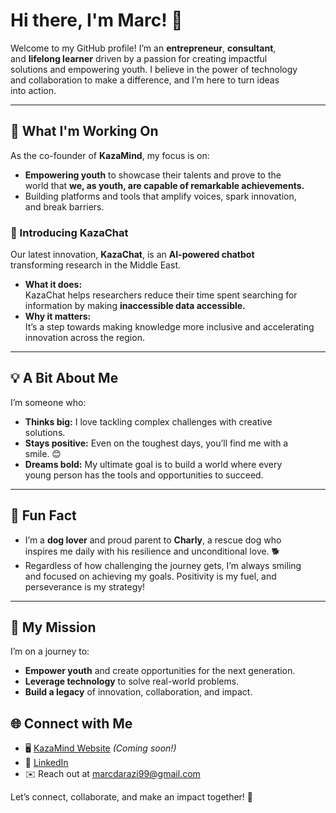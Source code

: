 # Hi there, I'm Marc! 👋  

Welcome to my GitHub profile! I’m an **entrepreneur**, **consultant**,  
and **lifelong learner** driven by a passion for creating impactful  
solutions and empowering youth. I believe in the power of technology  
and collaboration to make a difference, and I’m here to turn ideas  
into action.  

---

## 🚀 What I'm Working On  

As the co-founder of **KazaMind**, my focus is on:  
- **Empowering youth** to showcase their talents and prove to the  
  world that **we, as youth, are capable of remarkable achievements.**  
- Building platforms and tools that amplify voices, spark innovation,  
  and break barriers.  

### 🌟 Introducing KazaChat  

Our latest innovation, **KazaChat**, is an **AI-powered chatbot**  
transforming research in the Middle East.  
- **What it does:**  
  KazaChat helps researchers reduce their time spent searching for  
  information by making **inaccessible data accessible.**  
- **Why it matters:**  
  It’s a step towards making knowledge more inclusive and accelerating  
  innovation across the region.  

---

## 💡 A Bit About Me  

I’m someone who:  
- **Thinks big:** I love tackling complex challenges with creative  
  solutions.  
- **Stays positive:** Even on the toughest days, you’ll find me with a  
  smile. 😊  
- **Dreams bold:** My ultimate goal is to build a world where every  
  young person has the tools and opportunities to succeed.  

---

## 🐾 Fun Fact  

- I’m a **dog lover** and proud parent to **Charly**, a rescue dog who  
  inspires me daily with his resilience and unconditional love. 🐕  
- Regardless of how challenging the journey gets, I’m always smiling  
  and focused on achieving my goals. Positivity is my fuel, and  
  perseverance is my strategy!  

---

## 🎯 My Mission  

I’m on a journey to:  
- **Empower youth** and create opportunities for the next generation.  
- **Leverage technology** to solve real-world problems.  
- **Build a legacy** of innovation, collaboration, and impact.  

## 🌐 Connect with Me  

- 🖥️ [KazaMind Website](https://kazamind.com) *(Coming soon!)*  
- 💼 [LinkedIn](linkedin.com/in/marc-darazi)  
- ✉️ Reach out at [marcdarazi99@gmail.com](mailto:marcdarazi99@gmail.com)  

Let’s connect, collaborate, and make an impact together! 🚀  
